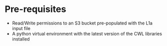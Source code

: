 # Pre-requisites
- Read/Write permissions to an S3 bucket pre-populated with the L1a input file
- A python virtual environment with the latest version of the CWL libraries installed
